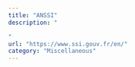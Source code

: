```yaml
---
title: "ANSSI"
description: "

"
url: "https://www.ssi.gouv.fr/en/"
category: "Miscellaneous"
---
```

